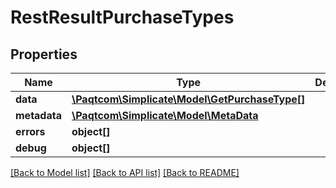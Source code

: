 # RestResultPurchaseTypes

## Properties

 Name         | Type                                                              | Description | Notes      
--------------|-------------------------------------------------------------------|-------------|------------
 **data**     | [**\Paqtcom\Simplicate\Model\GetPurchaseType[]**](GetPurchaseType.md) |             | [optional] 
 **metadata** | [**\Paqtcom\Simplicate\Model\MetaData**](MetaData.md)                 |             | [optional] 
 **errors**   | **object[]**                                                      |             | [optional] 
 **debug**    | **object[]**                                                      |             | [optional] 

[[Back to Model list]](../README.md#documentation-for-models) [[Back to API list]](../README.md#documentation-for-api-endpoints) [[Back to README]](../README.md)


